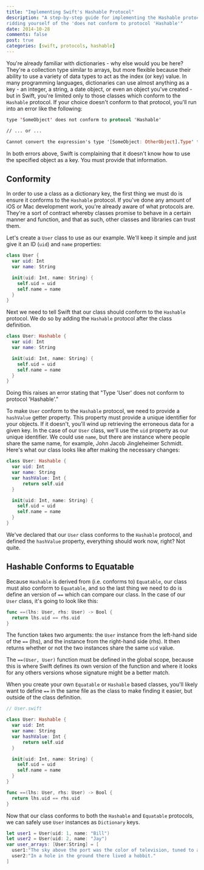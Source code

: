 ```yaml
---
title: "Implementing Swift's Hashable Protocol"
description: "A step-by-step guide for implementing the Hashable protocol, and
ridding yourself of the 'does not conform to protocol 'Hashable'"
date: 2014-10-28
comments: false
post: true
categories: [swift, protocols, hashable]
---
```


You're already familiar with dictionaries - why else would you be here? They're
a collection type similar to arrays, but more flexible because their ability to
use a variety of data types to act as the index (or key) value. In many
programming languages, dictionaries can use almost anything as a key - an
integer, a string, a date object, or even an object you've created - but in
Swift, you're limited only to those classes which conform to the `Hashable`
protocol.  If your choice doesn't conform to that protocol, you'll run into an
error like the following:

``` swift
type 'SomeObject' does not conform to protocol 'Hashable'

// ... or ...

Cannot convert the expression's type '[SomeObject: OtherObject].Type' to type 'Hashable'
```

In both errors above, Swift is complaining that it doesn't know how to use the
specified object as a key. You must provide that information.

## Conformity

In order to use a class as a dictionary key, the first thing we must do is
ensure it conforms to the `Hashable` protocol. If you've done any amount of
iOS or Mac development work, you're already aware of what protocols are. They're
a sort of contract whereby classes promise to behave in a certain manner and
function, and that as such, other classes and libraries can trust them.

Let's create a `User` class to use as our example. We'll keep it simple and just
give it an ID (`uid`) and `name` properties:

``` swift
class User {
  var uid: Int
  var name: String

  init(uid: Int, name: String) {
    self.uid = uid
    self.name = name
  }
}
```

Next we need to tell Swift that our class should conform to the `Hashable`
protocol.  We do so by adding the `Hashable` protocol after the class
definition.

``` swift
class User: Hashable {
  var uid: Int
  var name: String

  init(uid: Int, name: String) {
    self.uid = uid
    self.name = name
  }
}
```

Doing this raises an error stating that "Type 'User' does not conform to
protocol 'Hashable'."

To make `User` conform to the `Hashable` protocol, we need to provide a
`hashValue` getter property. This property must provide a unique identifier for
your objects. If it doesn't, you'll wind up retrieving the erroneous data for a
given key. In the case of our `User` class, we'll use the `uid` property as our
unique identifier. We could use `name`, but there are instance where people
share the same name, for example, John Jacob Jingleheimer Schmidt. Here's what
our class looks like after making the necessary changes:

``` swift
class User: Hashable {
  var uid: Int
  var name: String
  var hashValue: Int {
      return self.uid
  }

  init(uid: Int, name: String) {
    self.uid = uid
    self.name = name
  }
}
```

We've declared that our `User` class conforms to the `Hashable` protocol, and
defined the `hashValue` property, everything should work now, right? Not quite.

## Hashable Conforms to Equatable

Because `Hashable` is derived from (i.e. conforms to) `Equatable`, our class
must also conform to `Equatable`, and so the last thing we need to do is define
an version of `==` which can compare our class. In the case of our `User` class,
it's going to look like this:

``` swift
func ==(lhs: User, rhs: User) -> Bool {
  return lhs.uid == rhs.uid
}
```

The function takes two arguments: the `User` instance from the left-hand side
of the `==` (lhs), and the instance from the right-hand side (rhs). It then
returns whether or not the two instances share the same `uid` value.

The `==(User, User)` function must be defined in the global scope, because
this is where Swift defines its own version of the function and where it looks
for any others versions whose signature might be a better match. 

When you create your own `Equatable` or `Hashable` based classes, you'll likely
want to define `==` in the same file as the class to make finding it easier, but
outside of the class definition.

``` swift
// User.swift

class User: Hashable {
  var uid: Int
  var name: String
  var hashValue: Int {
      return self.uid
  }

  init(uid: Int, name: String) {
    self.uid = uid
    self.name = name
  }
}

func ==(lhs: User, rhs: User) -> Bool {
  return lhs.uid == rhs.uid
}
```

Now that our class conforms to both the `Hashable` and `Equatable` protocols,
we can safely use `User` instances as `Dictionary` keys.

``` swift
let user1 = User(uid: 1, name: "Bill")
let user2 = User(uid: 2, name: "Jay")
var user_arrays: [User:String] = [
  user1:"The sky above the port was the color of television, tuned to a dead channel.", 
  user2:"In a hole in the ground there lived a hobbit."
]
```
